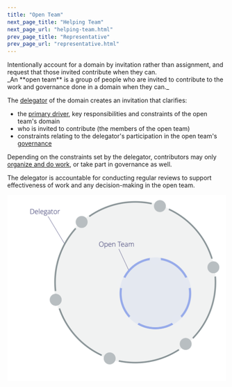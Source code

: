 ```yaml
---
title: "Open Team"
next_page_title: "Helping Team"
next_page_url: "helping-team.html"
prev_page_title: "Representative"
prev_page_url: "representative.html"
---
```



<div class="card summary"><div class="card-body">Intentionally account for a domain by invitation rather than assignment, and request that those invited contribute when they can.
</div></div>
_An **open team** is a group of people who are invited to contribute to the work and governance done in a domain when they can._

The <a href="glossary.html#entry-delegator" class="glossary-tooltip" data-toggle="tooltip" title="Delegator: An individual or group delegating responsibility for a domain to other(s).">delegator</a> of the domain creates an invitation that clarifies:

- the <a href="glossary.html#entry-primary-driver" class="glossary-tooltip" data-toggle="tooltip" title="Primary Driver: The primary driver for a domain is the main driver that people who account for that domain respond to.">primary driver</a>, key responsibilities and constraints of the open team's domain
- who is invited to contribute (the members of the open team)
- constraints relating to the delegator's participation in the open team's <a href="glossary.html#entry-governance" class="glossary-tooltip" data-toggle="tooltip" title="Governance: The process of setting objectives and making and evolving decisions that guide people towards achieving those objectives.">governance</a>

Depending on the constraints set by the delegator, contributors may only <a href="glossary.html#entry-operations" class="glossary-tooltip" data-toggle="tooltip" title="Operations: Doing the work and organizing day-to-day activities within the constraints defined through governance.">organize and do work</a>, or take part in governance as well.

The delegator is accountable for conducting regular reviews to support effectiveness of work and any decision-making in the open team.

![Open Team](img/structural-patterns/open-team.png)
